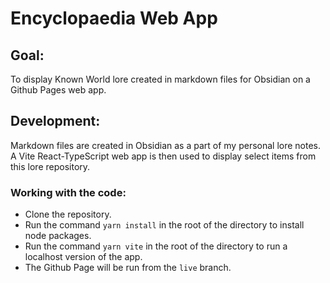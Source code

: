 # Encyclopaedia Web App

## Goal:

To display Known World lore created in markdown files for Obsidian on a Github Pages web app.

## Development:

Markdown files are created in Obsidian as a part of my personal lore notes.
A Vite React-TypeScript web app is then used to display select items from this lore repository.

### Working with the code:

- Clone the repository.
- Run the command `yarn install` in the root of the directory to install node packages.
- Run the command `yarn vite` in the root of the directory to run a localhost version of the app.
- The Github Page will be run from the `live` branch.

